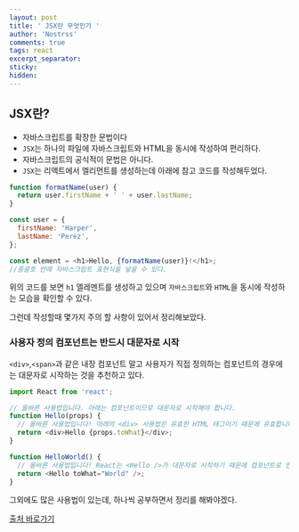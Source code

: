 ```yaml
---
layout: post
title: ' JSX란 무엇인가 '
author: 'Nostrss'
comments: true
tags: react
excerpt_separator:
sticky:
hidden:
---
```


## JSX란?

- 자바스크립트를 확장한 문법이다
- `JSX`는 하나의 파일에 자바스크립트와 HTML을 동시에 작성하여 편리하다.
- 자바스크립트의 공식적이 문법은 아니다.
- `JSX`는 리액트에서 엘리먼트를 생성하는데 아래에 참고 코드를 작성해두었다.

```javascript
function formatName(user) {
  return user.firstName + ' ' + user.lastName;
}

const user = {
  firstName: 'Harper',
  lastName: 'Perez',
};

const element = <h1>Hello, {formatName(user)}!</h1>;
//중괄호 안에 자바스크립트 표현식을 넣을 수 있다.
```

위의 코드를 보면 `h1` 엘레멘트를 생성하고 있으며 `자바스크립트`와 `HTML`을 동시에 작성하는 모습을 확인할 수 있다.

그런데 작성할때 몇가지 주의 할 사항이 있어서 정리해보았다.

### 사용자 정의 컴포넌트는 반드시 대문자로 시작

`<div>`,`<span>`과 같은 내장 컴포넌트 말고 사용자가 직접 정의하는 컴포넌트의 경우에는 대문자로 시작하는 것을 추천하고 있다.

```javascript
import React from 'react';

// 올바른 사용법입니다. 아래는 컴포넌트이므로 대문자로 시작해야 합니다.
function Hello(props) {
  // 올바른 사용법입니다! 아래의 <div> 사용법은 유효한 HTML 태그이기 때문에 유효합니다.
  return <div>Hello {props.toWhat}</div>;
}

function HelloWorld() {
  // 올바른 사용법입니다! React는 <Hello />가 대문자로 시작하기 때문에 컴포넌트로 인식합니다.
  return <Hello toWhat="World" />;
}
```

그외에도 많은 사용법이 있는데, 하나씩 공부하면서 정리를 해봐야겠다.

[출처 바로가기](https://ko.reactjs.org/docs/jsx-in-depth.html)

